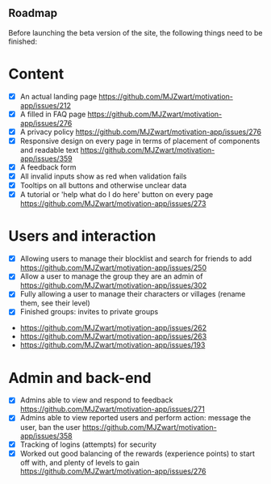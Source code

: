 ## Roadmap

Before launching the beta version of the site, the following things need to be finished:
# Content
- [x] An actual landing page https://github.com/MJZwart/motivation-app/issues/212
- [x] A filled in FAQ page https://github.com/MJZwart/motivation-app/issues/276
- [x] A privacy policy https://github.com/MJZwart/motivation-app/issues/276
- [x] Responsive design on every page in terms of placement of components and readable text https://github.com/MJZwart/motivation-app/issues/359
- [x] A feedback form
- [x] All invalid inputs show as red when validation fails
- [x] Tooltips on all buttons and otherwise unclear data
- [x] A tutorial or 'help what do I do here' button on every page https://github.com/MJZwart/motivation-app/issues/273
# Users and interaction
- [x] Allowing users to manage their blocklist and search for friends to add https://github.com/MJZwart/motivation-app/issues/250
- [x] Allow a user to manage the group they are an admin of https://github.com/MJZwart/motivation-app/issues/302
- [x] Fully allowing a user to manage their characters or villages (rename them, see their level)
- [x] Finished groups: invites to private groups
- https://github.com/MJZwart/motivation-app/issues/262
- https://github.com/MJZwart/motivation-app/issues/263
- https://github.com/MJZwart/motivation-app/issues/193
# Admin and back-end
- [x] Admins able to view and respond to feedback https://github.com/MJZwart/motivation-app/issues/271
- [x] Admins able to view reported users and perform action: message the user, ban the user https://github.com/MJZwart/motivation-app/issues/358
- [x] Tracking of logins (attempts) for security
- [x] Worked out good balancing of the rewards (experience points) to start off with, and plenty of levels to gain https://github.com/MJZwart/motivation-app/issues/276
